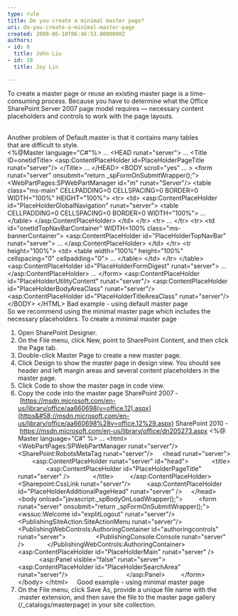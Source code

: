 ```yaml
---
type: rule
title: Do you create a minimal master page?
uri: do-you-create-a-minimal-master-page
created: 2009-06-18T06:46:53.0000000Z
authors:
- id: 8
  title: John Liu
- id: 18
  title: Jay Lin

---
```


To create a master page or reuse an existing master page is a time-consuming process. Because you have to determine what the Office SharePoint Server 2007 page model requires — necessary content placeholders and controls to work with the page layouts.

<br>Another problem of Default.master is that it contains many tables that are difficult to style.<br>  &lt;%@Master language="C#"%&gt;
...
&lt;HEAD runat="server"&gt;
...
&lt;Title ID=onetidTitle&gt;
&lt;asp:ContentPlaceHolder id=PlaceHolderPageTitle runat="server"/&gt;
&lt;/Title&gt;
...
&lt;/HEAD&gt;
&lt;BODY scroll="yes” ... &gt;
&lt;form runat="server" onsubmit="return \_spFormOnSubmitWrapper();"&gt;
&lt;WebPartPages:SPWebPartManager id="m" runat="Server"/&gt;
&lt;table class="ms-main" CELLPADDING=0 CELLSPACING=0 BORDER=0 WIDTH="100%" HEIGHT="100%"&gt;
&lt;tr&gt;
&lt;td&gt;
&lt;asp:ContentPlaceHolder id="PlaceHolderGlobalNavigation" runat="server"&gt;
&lt;table CELLPADDING=0 CELLSPACING=0 BORDER=0 WIDTH="100%"&gt;
...
&lt;/table&gt;
&lt;/asp:ContentPlaceHolder&gt;
&lt;/td&gt;
&lt;/tr&gt;
&lt;tr&gt;
...
&lt;/tr&gt;
&lt;tr&gt;
&lt;td id="onetIdTopNavBarContainer" WIDTH=100% class="ms-bannerContainer"&gt;
&lt;asp:ContentPlaceHolder id="PlaceHolderTopNavBar" runat="server"&gt;
...
&lt;/asp:ContentPlaceHolder&gt;
&lt;/td&gt;
&lt;/tr&gt;
&lt;tr height="100%"&gt;
&lt;td&gt;
&lt;table width="100%" height="100%" cellspacing="0" cellpadding="0"&gt;
...
&lt;/table&gt;
&lt;/td&gt;
&lt;/tr&gt;
&lt;/table&gt;
&lt;asp:ContentPlaceHolder id="PlaceHolderFormDigest" runat="server"&gt;
...
&lt;/asp:ContentPlaceHolder&gt;
...
&lt;/form&gt;
&lt;asp:ContentPlaceHolder id="PlaceHolderUtilityContent" runat="server"/&gt;
&lt;asp:ContentPlaceHolder id="PlaceHolderBodyAreaClass" runat="server"/&gt;
&lt;asp:ContentPlaceHolder id="PlaceHolderTitleAreaClass" runat="server"/&gt;
&lt;/BODY&gt;
&lt;/HTML&gt; Bad example - using default master page  
So we recommend using the minimal master page which includes the necessary placeholders.
To create a minimal master page

1. Open SharePoint Designer.
2. On the File menu, click New, point to SharePoint Content, and then click the Page tab.
3. Double-click Master Page to create a new master page.
4. Click Design to show the master page in design view. You should see header and left margin areas and several content placeholders in the master page.
5. Click Code to show the master page in code view.
6. Copy the code into the master page 
SharePoint 2007 - [https://msdn.microsoft.com/en-us/library/office/aa660698(v=office.12).aspx](https&#58;//msdn.microsoft.com/en-us/library/office/aa660698%28v=office.12%29.aspx) 
SharePoint 2010 - [https://msdn.microsoft.com/en-us/library/office/dn205 ​273.aspx](https&#58;//msdn.microsoft.com/en-us/library/office/dn205273.aspx)
 &lt;%@ Master language="C#" %&gt;
...
&lt;html&gt;
    &lt;WebPartPages:SPWebPartManager runat="server"/&gt;
    &lt;SharePoint:RobotsMetaTag runat="server"/&gt;
    &lt;head runat="server"&gt;
        &lt;asp:ContentPlaceHolder runat="server" id="head"&gt;
            &lt;title&gt;
                &lt;asp:ContentPlaceHolder id="PlaceHolderPageTitle" runat="server" /&gt;
            &lt;/title&gt;
        &lt;/asp:ContentPlaceHolder&gt;
        &lt;Sharepoint:CssLink runat="server"/&gt;
        &lt;asp:ContentPlaceHolder id="PlaceHolderAdditionalPageHead" runat="server" /&gt;
    &lt;/head&gt;
    &lt;body onload="javascript:\_spBodyOnLoadWrapper();"&gt;
        &lt;form runat="server" onsubmit="return \_spFormOnSubmitWrapper();"&gt;
            &lt;wssuc:Welcome id="explitLogout" runat="server"/&gt;
            &lt;PublishingSiteAction:SiteActionMenu runat="server"/&gt; 
            &lt;PublishingWebControls:AuthoringContainer id="authoringcontrols" runat="server"&gt;
                &lt;PublishingConsole:Console runat="server" /&gt;
            &lt;/PublishingWebControls:AuthoringContainer&gt;
            &lt;asp:ContentPlaceHolder id="PlaceHolderMain" runat="server" /&gt;
            &lt;asp:Panel visible="false" runat="server"&gt;
                &lt;asp:ContentPlaceHolder id="PlaceHolderSearchArea" runat="server"/&gt;
                ...
            &lt;/asp:Panel&gt;
        &lt;/form&gt;
    &lt;/body&gt;
&lt;/html&gt;     Good example - using minimal master page
7. On the File menu, click Save As, provide a unique file name with the .master extension, and then save the file to the master page gallery (/\_catalogs/masterpage) in your site collection.
